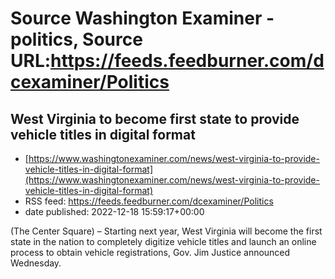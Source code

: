 # Source Washington Examiner - politics, Source URL:https://feeds.feedburner.com/dcexaminer/Politics

## West Virginia to become first state to provide vehicle titles in digital format
 - [https://www.washingtonexaminer.com/news/west-virginia-to-provide-vehicle-titles-in-digital-format](https://www.washingtonexaminer.com/news/west-virginia-to-provide-vehicle-titles-in-digital-format)
 - RSS feed: https://feeds.feedburner.com/dcexaminer/Politics
 - date published: 2022-12-18 15:59:17+00:00

(The Center Square) – Starting next year, West Virginia will become the first state in the nation to completely digitize vehicle titles and launch an online process to obtain vehicle registrations, Gov. Jim Justice announced Wednesday.
